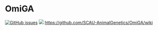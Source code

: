 # OmiGA 
[![GitHub issues](https://img.shields.io/github/issues/SCAU-AnimalGenetics/OmiGA?color=green)](https://github.com/SCAU-AnimalGenetics/OmiGA/issues/new) [![](https://img.shields.io/badge/GitHub-0.4-blueviolet.svg)](https://github.com/SCAU-AnimalGenetics/OmiGA) 
https://github.com/SCAU-AnimalGenetics/OmiGA/wiki
